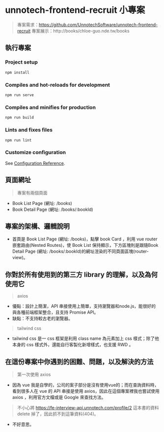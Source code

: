 # unnotech-frontend-recruit 小專案
> 專案需求：https://github.com/UnnotechSoftware/unnotech-frontend-recruit
> 專案展示：http://books/chloe-guo.nde.tw/books

## 執行專案

### Project setup
```
npm install
```
### Compiles and hot-reloads for development
```
npm run serve
```
### Compiles and minifies for production
```
npm run build
```
### Lints and fixes files
```
npm run lint
```
### Customize configuration
See [Configuration Reference](https://cli.vuejs.org/config/).

## 頁面網址
> 專案有兩個頁面
* Book List Page (網址: /books)
* Book Detail Page (網址: /books/:bookId)

## 專案的架構、邏輯說明
* 首頁是 Book List Page (網址: /books)，點擊 book Card ，利用 vue router 嵌套路由(Nested Routes)，使 Book List 保持顯示，下方區塊則是跟隨Book Detail Page (網址: /books/:bookId)的網址渲染的不同頁面區塊(router-view)。

## 你對於所有使用到的第三方 library 的理解，以及為何使用它
> axios
* 優點：設計上簡潔，API 串接使用上簡單，支持瀏覽器和node.js，能很好的與各種前端框架整合，且支持 Promise API。
* 缺點：不支持較古老的瀏覽器。

> tailwind css
* tailwind css 是一 css 框架是利用 class name 為元素加上 css 樣式；除了他本身的 css 樣式外，還能自行客製化新增樣式，也支援 RWD 。

## 在這份專案中你遇到的困難、問題，以及解決的方法
> 第一次使用 axios
* 因為 vue 我是自學的，公司的案子部分是沒有使用vue的；而在查詢資料時，看到很多人在 vue 的 API 串接是使用 axios，因此在這個專案裡我也嘗試使用 axios ，利用官方文檔或是 Google 來查找方法。
> 不小心將 https://fe-interview-api.unnotech.com/profile/2 這本書的資料 delete 掉了，因此抓不到這筆資料(404)。
* 不好意思。

